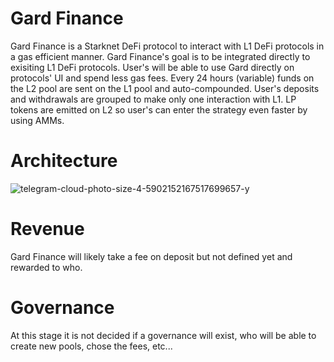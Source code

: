 # Gard Finance

Gard Finance is a Starknet DeFi protocol to interact with L1 DeFi protocols in a gas efficient manner. Gard Finance's goal is to be integrated directly to exisiting L1 DeFi protocols. User's will be able to use Gard directly on protocols' UI and spend less gas fees. Every 24 hours (variable) funds on the L2 pool are sent on the L1 pool and auto-compounded. User's deposits and withdrawals are grouped to make only one interaction with L1. LP tokens are emitted on L2 so user's can enter the strategy even faster by using AMMs. 

# Architecture

![telegram-cloud-photo-size-4-5902152167517699657-y](https://github.com/gard-finance/.github/assets/66029824/ffb45f4a-8e23-4637-bd58-21d722031cfe)

# Revenue

Gard Finance will likely take a fee on deposit but not defined yet and rewarded to who.

# Governance

At this stage it is not decided if a governance will exist, who will be able to create new pools, chose the fees, etc...
